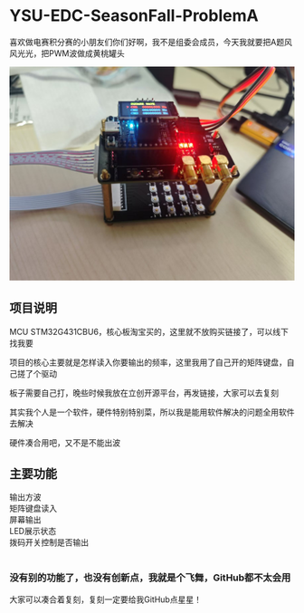 # YSU-EDC-SeasonFall-ProblemA
喜欢做电赛积分赛的小朋友们你们好啊，我不是组委会成员，今天我就要把A题风风光光，把PWM波做成黄桃罐头

![001.jpg](001.jpg)
## 项目说明
MCU STM32G431CBU6，核心板淘宝买的，这里就不放购买链接了，可以线下找我要

项目的核心主要就是怎样读入你要输出的频率，这里我用了自己开的矩阵键盘，自己搓了个驱动

板子需要自己打，晚些时候我放在立创开源平台，再发链接，大家可以去复刻

其实我个人是一个软件，硬件特别特别菜，所以我是能用软件解决的问题全用软件去解决

硬件凑合用吧，又不是不能出波

## 主要功能
输出方波<br>矩阵键盘读入<br>屏幕输出<br>LED展示状态<br>拨码开关控制是否输出<br><br>

### 没有别的功能了，也没有创新点，我就是个飞舞，GitHub都不太会用
大家可以凑合着复刻，复刻一定要给我GitHub点星星！
